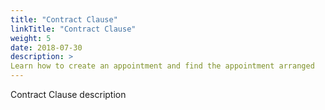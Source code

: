 ```yaml
---
title: "Contract Clause"
linkTitle: "Contract Clause"
weight: 5
date: 2018-07-30
description: >
Learn how to create an appointment and find the appointment arranged
---
```


Contract Clause description
